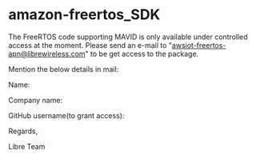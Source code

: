 # amazon-freertos_SDK

 The FreeRTOS code supporting MAVID is only available under controlled access at the moment.
  Please send an e-mail to "awsiot-freertos-apn@librewireless.com" to be get access to the package.

  Mention the below details in mail:

  Name:

  Company name:

  GitHub username(to grant access):
  
  Regards,
  
  Libre Team
